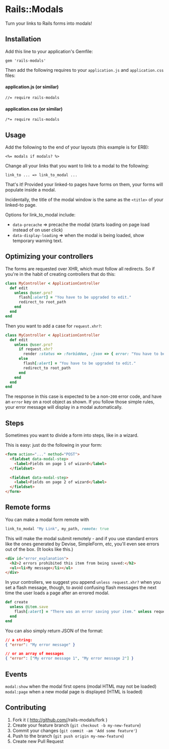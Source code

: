 # Rails::Modals

Turn your links to Rails forms into modals!

## Installation

Add this line to your application's Gemfile:

    gem 'rails-modals'

Then add the following requires to your `application.js` and `application.css` files:

#### application.js (or similar)

    //= require rails-modals

#### application.css (or similar)

    /*= require rails-modals

## Usage

Add the following to the end of your layouts (this example is for ERB):

    <%= modals if modals? %>

Change all your links that you want to link to a modal to the following:

    link_to ... => link_to_modal ...

That's it! Provided your linked-to pages have forms on them, your forms will populate inside a modal.

Incidentally, the title of the modal window is the same as the `<title>` of your linked-to page.

Options for link_to_modal include:

- `data-precache` => precache the modal (starts loading on page load instead of on user click)
- `data-display-loading` => when the modal is being loaded, show temporary warning text.

## Optimizing your controllers

The forms are requested over XHR, which must follow all redirects. So if you're in the habit of creating controllers that do this:

```ruby
class MyController < ApplicationController
  def edit
    unless @user.pro?
      flash[:alert] = "You have to be upgraded to edit."
      redirect_to root_path
    end
  end
end
```

Then you want to add a case for `request.xhr?`:

```ruby
class MyController < ApplicationController
  def edit
    unless @user.pro?
      if request.xhr?
        render :status => :forbidden, :json => { error: "You have to be upgraded to edit." }
      else
        flash[:alert] = "You have to be upgraded to edit."
        redirect_to root_path
      end
    end
  end
end
```

The response in this case is expected to be a non-`200` error code, and have an `error` key on a root object as shown. If you follow those simple rules, your error message will display in a modal automatically.


## Steps

Sometimes you want to divide a form into steps, like in a wizard.

This is easy: just do the following in your form:

```html
<form action="..." method="POST">
  <fieldset data-modal-step>
    <label>Fields on page 1 of wizard</label>
  </fieldset>

  <fieldset data-modal-step>
    <label>Fields on page 2 of wizard</label>
  </fieldset>
</form>
```

## Remote forms

You can make a modal form remote with

```ruby
link_to_modal "My Link", my_path, remote: true
```

This will make the modal submit remotely - and if you use standard errors like the ones generated by Devise, SimpleForm, etc, you'll even see errors out of the box. (It looks like this.)

```html
<div id="error_explanation">
  <h2>2 errors prohibited this item from being saved:</h2>
  <ul><li>My message</li></ul>
</div>
```

In your controllers, we suggest you append `unless request.xhr?` when you set a flash message, though, to avoid confusing flash messages the next time the user loads a page after an errored modal.

```ruby
def create
  unless @item.save
    flash[:alert] = "There was an error saving your item." unless request.xhr? # <-- like this
  end
end
```

You can also simply return JSON of the format:

```json
// a string:
{ "error": "My error message" }

// or an array of messages
{ "error": ["My error message 1", "My error message 2"] }
```

## Events

`modal:show` when the modal first opens (modal HTML may not be loaded)
`modal:page` when a new modal page is displayed (HTML is loaded)

## Contributing

1. Fork it ( http://github.com/<my-github-username>/rails-modals/fork )
2. Create your feature branch (`git checkout -b my-new-feature`)
3. Commit your changes (`git commit -am 'Add some feature'`)
4. Push to the branch (`git push origin my-new-feature`)
5. Create new Pull Request
